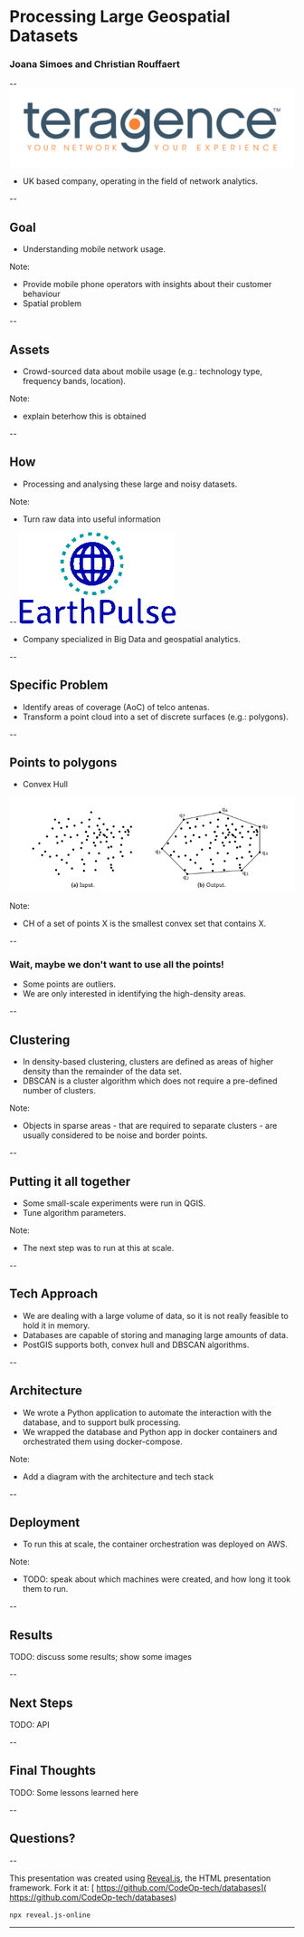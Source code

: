 # Processing Large Geospatial Datasets

### Joana Simoes and Christian Rouffaert

--
![corona](/images/teragence-hres-pad.png)<!-- .element  width="50%" -->

- UK based company, operating in the field of network analytics.


--
## Goal

- Understanding mobile network usage.

Note:
- Provide mobile phone operators with insights about their customer behaviour
- Spatial problem

--
## Assets

- Crowd-sourced data about mobile usage (e.g.: technology type, frequency bands, location).

Note: 
- explain beterhow this is obtained 

--
## How

- Processing and analysing these large and noisy datasets.

Note:
- Turn raw data into useful information

--
![corona](/images/earthpulse_trans.gif)<!-- .element  width="25%" -->

- Company specialized in Big Data and geospatial analytics.

--
## Specific Problem
- Identify areas of coverage (AoC) of telco antenas.
- Transform a point cloud into a set of discrete surfaces (e.g.: polygons).

--
## Points to polygons
- Convex Hull

![corona](/images/ch.png)<!-- .element  width="50%" -->


Note:
-  CH of a set of points X is the smallest convex set that contains X.

--
### Wait, maybe we don't want to use all the points!

- Some points are outliers.
- We are only interested in identifying the high-density areas.

--
## Clustering

- In density-based clustering, clusters are defined as areas of higher density than the remainder of the data set. 
- DBSCAN is a cluster algorithm which does not require a pre-defined number of clusters.

Note:
- Objects in sparse areas - that are required to separate clusters - are usually considered to be noise and border points. 

--
## Putting it all together

- Some small-scale experiments were run in QGIS.
- Tune algorithm parameters.

Note:
- The next step was to run at this at scale.

--
## Tech Approach

- We are dealing with a large volume of data, so it is not really feasible to hold it in memory.
- Databases are capable of storing and managing large amounts of data.
- PostGIS supports both, convex hull and DBSCAN algorithms.

--
## Architecture

- We wrote a Python application to automate the interaction with the database, and to support bulk processing.
- We wrapped the database and Python app in docker containers and orchestrated them using docker-compose.

Note:
- Add a diagram with the architecture and tech stack

--
## Deployment

- To run this at scale, the container orchestration was deployed on AWS.

Note:
- TODO: speak about which machines were created, and how long it took them to run.

--
## Results


TODO: discuss some results; show some images

--
## Next Steps

TODO: API

--
## Final Thoughts

TODO: Some lessons learned here

--
## Questions?



--

This presentation was created using [Reveal.js](https://revealjs.com/#/), the HTML presentation framework. Fork it at:
[ https://github.com/CodeOp-tech/databases]( https://github.com/CodeOp-tech/databases)

```
npx reveal.js-online
```

---

